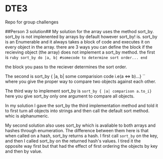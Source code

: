 # DTE3
Repo for group challenges

##Person 3 solution##
My solution for the array uses the method sort_by. sort_by is not implenented by arrays by default however sort_by! is. sort_by is an Enumerable and it always takes a block of code and executes it on every object in the array. there are 3 ways you can define the block if the recieving object (the array) does not implement a sort_by method. the first is ```ruby
              sort_by do |a, b|
              #somecode to determine sort order...
              end```
              
the block you pass to the reciever determines the sort order.

The second is sort_by { |a, b| some comparision code i.e(a <=> b)...} `` where you give the proper way to compare two objects against each other. 

The third way to implement sort_by is ``sort_by { |a| comparison a.to_i}`` here you give sort_by only one argument to compare all objects. 

In my solution I gave the sort_by the third implementation method and told it to first turn all objects into strings and then call the default sort method. whic is alphanumeric.  

My second solution also uses sort_by which is avaliable to both arrays and hashes through enumeration. The difference between them here is that when called on a hash, sort_by returns a hash. I first call ``sort_by`` on the key, and then I called sort_by on the returned hash's values. I tired it the opposite way first but that had the effect of first ordering the objects by key and then by value. 
